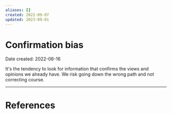 ```yaml
---
aliases: []
created: 2022-09-07
updated: 2023-09-01
---
```


# Confirmation bias
Date created: 2022-06-16

It's the tendency to look for information that confirms the views and opinions we already have. We risk going down the wrong path and not correcting course.

---
# References
